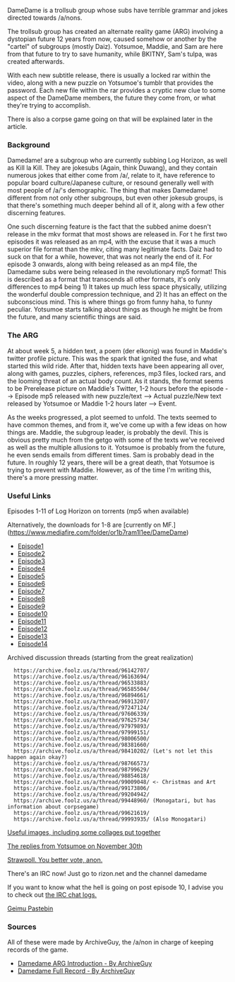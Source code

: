 DameDame is a trollsub group whose subs have terrible grammar and jokes directed towards /a/nons. 

The trollsub group has created an alternate reality game (ARG) involving a dystopian future 12 years from now, caused somehow or another by the "cartel" of subgroups (mostly Daiz). Yotsumoe, Maddie, and Sam are here from that future to try to save humanity, while BKITNY, Sam's tulpa, was created afterwards. 

With each new subtitle release, there is usually a locked rar within the video, along with a new puzzle on Yotsumoe's tumblr that provides the password. Each new file within the rar provides a cryptic new clue to some aspect of the DameDame members, the future they come from, or what they're trying to accomplish.

There is also a corpse game going on that will be explained later in the article.

### Background

Damedame! are a subgroup who are currently subbing Log Horizon, as well as Kill la Kill. They are jokesubs (Again, think Duwang), and they contain numerous jokes that either come from /a/, relate to it, have reference to popular board culture/Japanese culture, or resound generally well with most people of /a/'s demographic. The thing that makes Damedame! different from not only other subgroups, but even other jokesub groups, is that there's something much deeper behind all of it, along with a few other discerning features.
 
One such discerning feature is the fact that the subbed anime doesn't release in the mkv format that most shows are released in. For t he first two episodes it was released as an mp4, with the excuse that it was a much superior file format than the mkv, citing many legitimate facts. Daiz had to suck on that for a while, however, that was not nearly the end of it. For episode 3 onwards, along with being released as an mp4 file, the Damedame subs were being released in the revolutionary mp5 format! This is described as a format that transcends all other formats, it's only differences to mp4 being 1) It takes up much less space physically, utilizing the wonderful double compression technique, and 2) It has an effect on the subconscious mind. This is where things go from funny haha, to funny peculiar. Yotsumoe starts talking about things as though he might be from the future, and many scientific things are said.
 
### The ARG

At about week 5, a hidden text, a poem (der elkonig) was found in Maddie's twitter profile picture. This was the spark that ignited the fuse, and what started this wild ride. After that, hidden texts have been appearing all over, along with games, puzzles, ciphers, references, mp3 files, locked rars, and the looming threat of an actual body count. As it stands, the format seems to be Prerelease picture on Maddie's Twitter, 1-2 hours before the episode --> Episode mp5 released with new puzzle/text --> Actual puzzle/New text released by Yotsumoe or Maddie 1-2 hours later --> Event.
 
As the weeks progressed, a plot seemed to unfold. The texts seemed to have common themes, and from it, we've come up with a few ideas on how things are. Maddie, the subgroup leader, is probably the devil. This is obvious pretty much from the getgo with some of the texts we've received as well as the multiple allusions to it. Yotsumoe is probably from the future, he even sends emails from different times. Sam is probably dead in the future. In roughly 12 years, there will be a great death, that Yotsumoe is trying to prevent with Maddie. However, as of the time I'm writing this, there's a more pressing matter.

### Useful Links
Episodes 1-11 of Log Horizon on torrents (mp5 when available)

Alternatively, the downloads for 1-8 are [currently on MF.]
(https://www.mediafire.com/folder/or1b7ram1l1ee/DameDame)

* [Episode1](http://www.nyaa.se/?page=view&tid=480519)
* [Episode2](http://www.nyaa.se/?page=view&tid=482413)
* [Episode3](http://www.nyaa.se/?page=view&tid=484638)
* [Episode4](http://www.nyaa.se/?page=view&tid=486987)
* [Episode5](http://www.nyaa.se/?page=view&tid=489298)
* [Episode6](http://www.nyaa.se/?page=view&tid=491487)
* [Episode7](http://www.nyaa.se/?page=view&tid=493787)
* [Episode8](http://www.nyaa.se/?page=view&tid=496002)
* [Episode9](http://www.nyaa.se/?page=view&tid=498332)
* [Episode10](http://www.nyaa.se/?page=view&tid=500300)
* [Episode11](http://www.nyaa.se/?page=view&tid=502499)
* [Episode12](http://www.nyaa.se/?page=view&tid=504683)
* [Episode13](http://www.nyaa.se/?page=view&tid=506740)
* [Episode14](http://www.nyaa.se/?page=view&tid=508606)
  
Archived discussion threads (starting from the great realization)

      https://archive.foolz.us/a/thread/96142707/
      https://archive.foolz.us/a/thread/96163694/
      https://archive.foolz.us/a/thread/96533883/
      https://archive.foolz.us/a/thread/96585504/
      https://archive.foolz.us/a/thread/96894661/
      https://archive.foolz.us/a/thread/96913207/
      https://archive.foolz.us/a/thread/97247124/
      https://archive.foolz.us/a/thread/97606339/
      https://archive.foolz.us/a/thread/97625734/
      https://archive.foolz.us/a/thread/97979893/
      https://archive.foolz.us/a/thread/97999151/
      https://archive.foolz.us/a/thread/98006500/
      https://archive.foolz.us/a/thread/98381660/
      https://archive.foolz.us/a/thread/98410202/ (Let's not let this happen again okay?)
      https://archive.foolz.us/a/thread/98766573/
      https://archive.foolz.us/a/thread/98799629/
      https://archive.foolz.us/a/thread/98854618/
      https://archive.foolz.us/a/thread/99009048/ <- Christmas and Art
      https://archive.foolz.us/a/thread/99173806/
      https://archive.foolz.us/a/thread/99204942/
      https://archive.foolz.us/a/thread/99448960/ (Monogatari, but has information about corpsegame)
      https://archive.foolz.us/a/thread/99621619/
      https://archive.foolz.us/a/thread/99993935/ (Also Monogatari)

[Useful images, including some collages put together](http://thehachi8man.imgur.com/)
        
[The replies from Yotsumoe on November 30th](http://www.mediafire.com/download/m10k7xvmwg0063m/replies.7z)
  
[Strawpoll. You better vote, anon.](http://strawpoll.me/799240/)
  
There's an IRC now! Just go to rizon.net and the channel damedame
  
If you want to know what the hell is going on post episode 10, I advise you to check out [the IRC chat logs.](http://pastebin.com/u/damedamepaste)
  
[Geimu Pastebin](http://pastebin.com/QvrfCpER)
      
### Sources

All of these were made by ArchiveGuy, the /a/non in charge of keeping records of the game.
* [Damedame ARG Introduction - By ArchiveGuy](http://pastebin.com/uTPwKf87)
* [Damedame Full Record - By ArchiveGuy](http://pastebin.com/59pR7tGW)